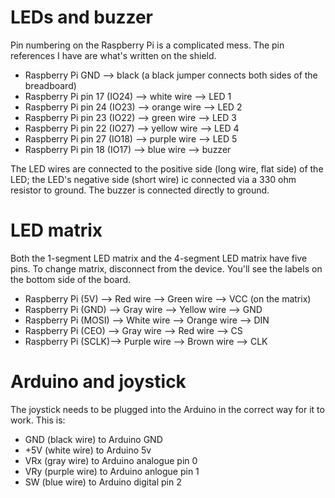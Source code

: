 # LEDs and buzzer

Pin numbering on the Raspberry Pi is a complicated mess. The pin references I have are what's written on the shield.

 * Raspberry Pi GND —> black (a black jumper connects both sides of the breadboard)
 * Raspberry Pi pin 17 (IO24) —> white wire —> LED 1
 * Raspberry Pi pin 24 (IO23) —> orange wire —> LED 2
 * Raspberry Pi pin 23 (IO22) —> green wire —> LED 3
 * Raspberry Pi pin 22 (IO27) —> yellow wire —> LED 4
 * Raspberry Pi pin 27 (IO18) —> purple wire —> LED 5
 * Raspberry Pi pin 18 (IO17) —> blue wire —> buzzer

The LED wires are connected to the positive side (long wire, flat side) of the LED; the LED's negative side (short wire) ic connected via a 330 ohm resistor to ground. The buzzer is connected directly to ground.

# LED matrix

Both the 1-segment LED matrix and the 4-segment LED matrix have five pins. To change matrix, disconnect from the device. You'll see the labels on the bottom side of the board.

 * Raspberry Pi (5V) —> Red wire —> Green wire —> VCC (on the matrix)
 * Raspberry Pi (GND) —> Gray wire —> Yellow wire —> GND
 * Raspberry Pi (MOSI) —> White wire —> Orange wire —> DIN
 * Raspberry Pi (CEO) —> Gray wire —> Red wire —> CS
 * Raspberry Pi (SCLK)—> Purple wire —> Brown wire —> CLK

# Arduino and joystick

The joystick needs to be plugged into the Arduino in the correct way for it to work. This is:

 * GND (black wire) to Arduino GND
 * +5V (white wire) to Arduino 5v
 * VRx (gray wire) to Arduino analogue pin 0
 * VRy (purple wire) to Arduino anlogue pin 1
 * SW (blue wire) to Arduino digital pin 2
